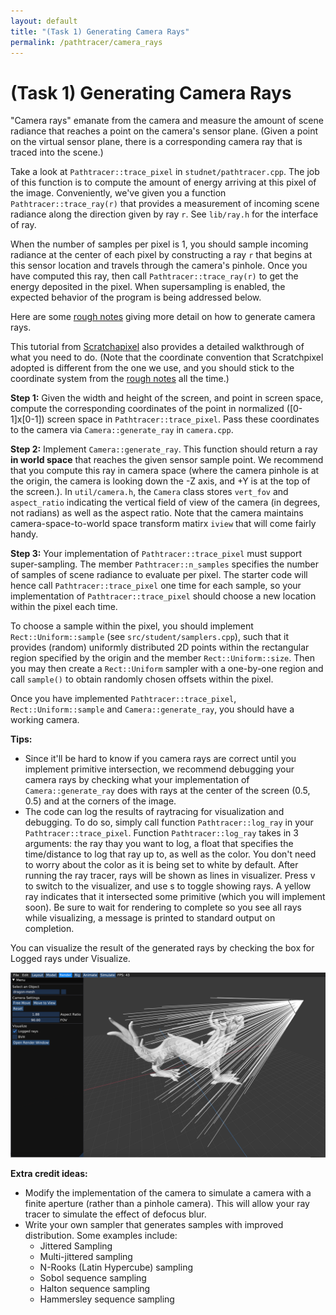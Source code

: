 ```yaml
---
layout: default
title: "(Task 1) Generating Camera Rays"
permalink: /pathtracer/camera_rays
---
```


# (Task 1) Generating Camera Rays

"Camera rays" emanate from the camera and measure the amount of scene radiance that reaches a point on the camera's sensor plane. (Given a point on the virtual sensor plane, there is a corresponding camera ray that is traced into the scene.) 

Take a look at `Pathtracer::trace_pixel` in `studnet/pathtracer.cpp`. The job of this function is to compute the amount of energy arriving at this pixel of the image. Conveniently, we've given you a function `Pathtracer::trace_ray(r)` that provides a measurement of incoming scene radiance along the direction given by ray `r`. See `lib/ray.h` for the interface of ray.

When the number of samples per pixel is 1, you should sample incoming radiance at the center of each pixel by constructing a ray `r` that begins at this sensor location and travels through the camera's pinhole. Once you have computed this ray, then call `Pathtracer::trace_ray(r)` to get the energy deposited in the pixel. When supersampling is enabled, the expected behavior of the program is being addressed below.

Here are some [rough notes](https://drive.google.com/file/d/0B4d7cujZGEBqVnUtaEsxOUI4dTMtUUItOFR1alQ4bmVBbnU0/view) giving more detail on how to generate camera rays.

This tutorial from [Scratchapixel](https://www.scratchapixel.com/lessons/3d-basic-rendering/ray-tracing-generating-camera-rays/generating-camera-rays) also provides a detailed walkthrough of what you need to do. (Note that the coordinate convention that Scratchpixel adopted is different from the one we use, and you should stick to the coordinate system from the [rough notes](https://drive.google.com/file/d/0B4d7cujZGEBqVnUtaEsxOUI4dTMtUUItOFR1alQ4bmVBbnU0/view) all the time.)

**Step 1:** Given the width and height of the screen, and point in screen space, compute the corresponding coordinates of the point in normalized ([0-1]x[0-1]) screen space in `Pathtracer::trace_pixel`. Pass these coordinates to the camera via `Camera::generate_ray` in `camera.cpp`.

**Step 2:** Implement `Camera::generate_ray`. This function should return a ray **in world space** that reaches the given sensor sample point. We recommend that you compute this ray in camera space (where the camera pinhole is at the origin, the camera is looking down the -Z axis, and +Y is at the top of the screen.). In `util/camera.h`, the `Camera` class stores `vert_fov` and `aspect_ratio` indicating the vertical field of view of the camera (in degrees, not radians) as well as the aspect ratio. Note that the camera maintains camera-space-to-world space transform matirx `iview` that will come fairly handy. 

**Step 3:** Your implementation of `Pathtracer::trace_pixel` must support super-sampling. The member `Pathtracer::n_samples` specifies the number of samples of scene radiance to evaluate per pixel. The starter code will hence call `Pathtracer::trace_pixel` one time for each sample, so your implementation of `Pathtracer::trace_pixel` should choose a new location within the pixel each time.

To choose a sample within the pixel, you should implement `Rect::Uniform::sample` (see `src/student/samplers.cpp`), such that it provides (random) uniformly distributed 2D points within the rectangular region specified by the origin and the member `Rect::Uniform::size`. Then you may then create a `Rect::Uniform` sampler with a one-by-one region and call `sample()` to obtain randomly chosen offsets within the pixel.

Once you have implemented `Pathtracer::trace_pixel`, `Rect::Uniform::sample` and `Camera::generate_ray`, you should have a working camera.

**Tips:**

*   Since it'll be hard to know if you camera rays are correct until you implement primitive intersection, we recommend debugging your camera rays by checking what your implementation of `Camera::generate_ray` does with rays at the center of the screen (0.5, 0.5) and at the corners of the image.
*   The code can log the results of raytracing for visualization and debugging. To do so, simply call function `Pathtracer::log_ray` in your `Pathtracer::trace_pixel`. Function `Pathtracer::log_ray` takes in 3 arguments: the ray thay you want to log, a float that specifies the time/distance to log that ray up to, as well as the color. You don't need to worry about the color as it is being set to white by default.
After running the ray tracer, rays will be shown as lines in visualizer. Press v to switch to the visualizer, and use s to toggle showing rays. A yellow ray indicates that it intersected some primitive (which you will implement soon). Be sure to wait for rendering to complete so you see all rays while visualizing, a message is printed to standard output on completion. 

You can visualize the result of the generated rays by checking the box for Logged rays under Visualize.

![logged_rays](new_results/log_rays.png)

**Extra credit ideas:**

* Modify the implementation of the camera to simulate a camera with a finite aperture (rather than a pinhole camera). This will allow your ray tracer to simulate the effect of defocus blur.
* Write your own sampler that generates samples with improved distribution. Some examples include:
  * Jittered Sampling
  * Multi-jittered sampling
  * N-Rooks (Latin Hypercube) sampling
  * Sobol sequence sampling
  * Halton sequence sampling
  * Hammersley sequence sampling
